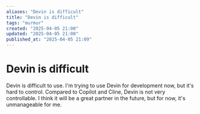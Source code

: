 ```yaml
---
aliases: "Devin is difficult"
title: "Devin is difficult"
tags: "murmur"
created: "2025-04-05 21:00"
updated: "2025-04-05 21:00"
published_at: "2025-04-05 21:09"
---
```


# Devin is difficult

Devin is difficult to use. I'm trying to use Devin for development now, but it's hard to control. Compared to Copilot and Cline, Devin is not very controllable. I think it will be a great partner in the future, but for now, it's unmanageable for me.